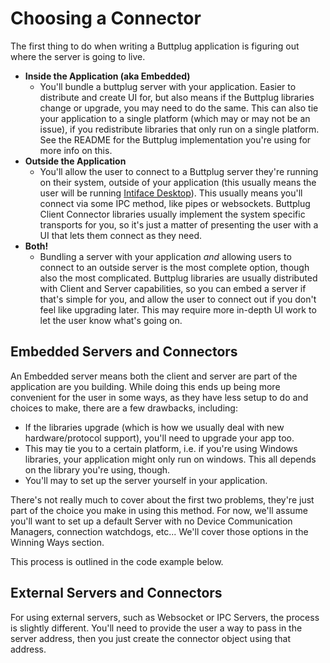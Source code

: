 # Choosing a Connector

The first thing to do when writing a Buttplug application is figuring out where the server is going to live.

- **Inside the Application (aka Embedded)**
  - You'll bundle a buttplug server with your application. Easier to distribute and create UI for, but also means if the Buttplug libraries change or upgrade, you may need to do the same. This can also tie your application to a single platform (which may or may not be an issue), if you redistribute libraries that only run on a single platform. See the README for the Buttplug implementation you're using for more info on this.
- **Outside the Application**
  - You'll allow the user to connect to a Buttplug server they're running on their system, outside of your application (this usually means the user will be running [Intiface Desktop](https://intiface.com/desktop)). This usually means you'll connect via some IPC method, like pipes or websockets. Buttplug Client Connector libraries usually implement the system specific transports for you, so it's just a matter of presenting the user with a UI that lets them connect as they need.
- **Both!**
  - Bundling a server with your application *and* allowing users to connect to an outside server is the most complete option, though also the most complicated. Buttplug libraries are usually distributed with Client and Server capabilities, so you can embed a server if that's simple for you, and allow the user to connect out if you don't feel like upgrading later. This may require more in-depth UI work to let the user know what's going on.

## Embedded Servers and Connectors

An Embedded server means both the client and server are part of the application are you building. While doing this ends up being more convenient for the user in some ways, as they have less setup to do and choices to make, there are a few drawbacks, including:

- If the libraries upgrade (which is how we usually deal with new hardware/protocol support), you'll need to upgrade your app too.
- This may tie you to a certain platform, i.e. if you're using Windows libraries, your application might only run on windows. This all depends on the library you're using, though.
- You'll may to set up the server yourself in your application.

There's not really much to cover about the first two problems, they're just part of the choice you make in using this method. For now, we'll assume you'll want to set up a default Server with no Device Communication Managers, connection watchdogs, etc... We'll cover those options in the Winning Ways section.

This process is outlined in the code example below.

<CodeSwitcher :languages="{rust:'Rust', csharp:'C#', js:'Javascript'}">
<template v-slot:rust>

<<< @/examples/rust/src/bin/embedded_connector.rs

</template>
<template v-slot:csharp>

<<< @/examples/csharp/EmbeddedConnectorExample/Program.cs

</template>
<template v-slot:js>

<<< @/examples/javascript/embedded-connector-example.js

</template>
</CodeSwitcher>

## External Servers and Connectors

For using external servers, such as Websocket or IPC Servers, the process is slightly different. You'll need to provide the user a way to pass in the server address, then you just create the connector object using that address.

<CodeSwitcher :languages="{rust:'Rust', csharp:'C#', js:'Javascript'}">
<template v-slot:rust>

<<< @/examples/rust/src/bin/external_connector.rs

</template>
<template v-slot:csharp>

<<< @/examples/csharp/RemoteConnectorExample/Program.cs

</template>
<template v-slot:js>

<<< @/examples/javascript/remote-connector-example.js

</template>
</CodeSwitcher>
